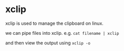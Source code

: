# xclip

xclip is used to manage the clipboard on linux.

we can pipe files into xclip. e.g. `cat filename | xclip`

and then view the output using `xclip -o`
